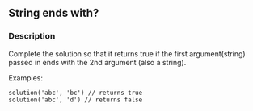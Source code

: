 ## String ends with?

### Description

Complete the solution so that it returns true if the first argument(string) passed in ends with the 2nd argument (also a string).

Examples:
```
solution('abc', 'bc') // returns true
solution('abc', 'd') // returns false
```